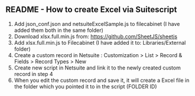 ## README - How to create Excel via Suitescript

1. Add json_conf.json and netsuiteExcelSample.js to filecabinet (I have added them both in the same folder)
2. Download xlsx.full.min.js from: https://github.com/SheetJS/sheetjs
3. Add xlsx.full.min.js to Filecabinet (I have added it to: Libraries/External folder)
4. Create a custom record in Netsuite : Customization > List > Record & Fields > Record Types > New
5. Create new script in Netsuite and link it to the newly created custom record in step 4
6. When you edit the custom record and save it, it will create a Excel file in the folder which you pointed it to in the script (FOLDER ID)
